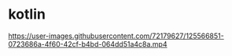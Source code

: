 # kotlin


https://user-images.githubusercontent.com/72179627/125566851-0723686a-4f60-42cf-b4bd-064dd51a4c8a.mp4

